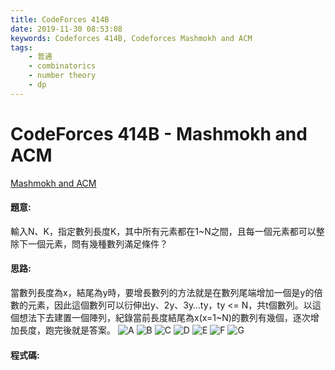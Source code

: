 ```yaml
---
title: CodeForces 414B
date: 2019-11-30 08:53:08
keywords: Codeforces 414B, Codeforces Mashmokh and ACM
tags:
    - 普通
    - combinatorics
    - number theory
    - dp
---
```

# CodeForces 414B - Mashmokh and ACM
[Mashmokh and ACM](http://codeforces.com/problemset/problem/414/B)


#### 題意:
輸入N、K，指定數列長度K，其中所有元素都在1~N之間，且每一個元素都可以整除下一個元素，問有幾種數列滿足條件？
<!-- more -->
#### 思路:
當數列長度為x，結尾為y時，要增長數列的方法就是在數列尾端增加一個是y的倍數的元素，因此這個數列可以衍伸出y、2y、3y…ty，ty <= N，共t個數列。以這個想法下去建置一個陣列，紀錄當前長度結尾為x(x=1~N)的數列有幾個，逐次增加長度，跑完後就是答案。
![A](A.PNG)
![B](B.PNG)
![C](C.PNG)
![D](D.PNG)
![E](E.PNG)
![F](F.PNG)
![G](G.PNG)

#### 程式碼:
<script src="https://gist.github.com/Daviswww/4c631d92b0f0aec4e4e887ca67ded26a.js"></script>